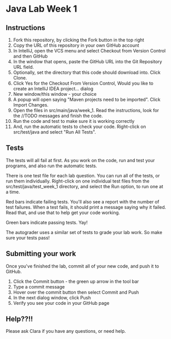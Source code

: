 # Java Lab Week 1

## Instructions

1. Fork this repository, by clicking the Fork button in the top right
2. Copy the URL of this repository in your own GitHub account
3. In IntelliJ, open the VCS menu and select Checkout from Version Control and then GitHub
4. In the window that opens, paste the GitHub URL into the Git Repository URL field. 
5. Optionally, set the directory that this code should download into. Click Clone.
6. Click Yes for the Checkout From Version Control, Would you like to create an IntelliJ IDEA project... dialog
7. New window/this window - your choice
8. A popup will open saying "Maven projects need to be imported". Click Import Changes. 
9. Open the files in src/main/java/week_1. Read the instructions, look for the //TODO messages and finish the code.
9. Run the code and test to make sure it is working correctly
9. And, run the automatic tests to check your code. Right-click on src/test/java and select "Run All Tests". 

## Tests

The tests will all fail at first. As you work on the code, run and test your programs, and also run the automatic tests. 

There is one test file for each lab question. You can run all of the tests, or run them individually. 
Right-click on one individual test files from the src/test/java/test_week_1 directory, and select the Run option, to run one at a time.

Red bars indicate failing tests. You'll also see a report with the number of test failures. When a test fails, it should print a message saying why it failed. Read that, and use that to help get your code working. 

Green bars indicate passing tests. Yay!

The autograder uses a similar set of tests to grade your lab work. So make sure your tests pass! 

## Submitting your work

Once you've finished the lab, commit all of your new code, and push it to GitHub.

1. Click the Commit button - the green up arrow in the tool bar
2. Type a commit message
3. Hover over the commit button then select Commit and Push
4. In the next dialog window, click Push
5. Verify you see your code in your GitHub page

## Help??!!

Please ask Clara if you have any questions, or need help. 
